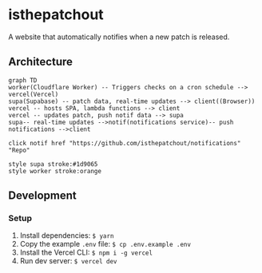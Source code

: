 # isthepatchout

A website that automatically notifies when a new patch is released.

## Architecture

```mermaid
graph TD
worker(Cloudflare Worker) -- Triggers checks on a cron schedule --> vercel(Vercel)
supa(Supabase) -- patch data, real-time updates --> client((Browser))
vercel -- hosts SPA, lambda functions --> client
vercel -- updates patch, push notif data --> supa
supa-- real-time updates -->notif(notifications service)-- push notifications -->client

click notif href "https://github.com/isthepatchout/notifications" "Repo"

style supa stroke:#1d9065
style worker stroke:orange
```

## Development

### Setup

1. Install dependencies: `$ yarn`
1. Copy the example `.env` file: `$ cp .env.example .env`
1. Install the Vercel CLI: `$ npm i -g vercel`
1. Run dev server: `$ vercel dev`
